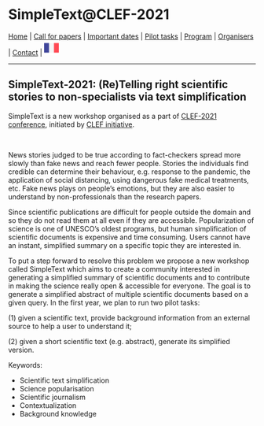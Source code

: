 
# SimpleText@CLEF-2021

[Home](https://simpletext-madics.github.io/2021/clef/en) | [Call for papers](https://simpletext-madics.github.io/2021/clef/en/CFP) | [Important dates](https://simpletext-madics.github.io/2021/clef/en/dates) | [Pilot tasks](https://simpletext-madics.github.io/2021/clef/en/tasks) | [Program](https://simpletext-madics.github.io/2021/clef/en/program) | [Organisers](https://simpletext-madics.github.io/2021/clef/en/organisers) | [Contact](https://simpletext-madics.github.io/2021/clef/en/contact) | [<img src="../FR.png" width="30">](https://simpletext-madics.github.io/2021/clef/fr)

---

## SimpleText-2021: (Re)Telling right scientific stories to non-specialists via text simplification
SimpleText is a new workshop organised as a part of [CLEF-2021 conference](http://clef2021.clef-initiative.eu/), initiated by [CLEF initiative](http://www.clef-initiative.eu/).

<br>

News stories judged to be true according to fact-checkers spread more slowly than fake news and reach fewer people. Stories the individuals find credible can determine their behaviour, e.g. response to the pandemic, the application of social distancing, using dangerous fake medical treatments, etc. Fake news plays on people’s emotions, but they are also easier to understand by non-professionals than the research papers. 

Since scientific publications are difficult for people outside the domain and so they do not read them at all even if they are accessible. Popularization of science is one of UNESCO’s oldest programs, but human simplification of scientific documents is expensive and time consuming. Users cannot have an instant, simplified summary on a specific topic they are interested in. 

To put a step forward to resolve this problem we propose a new workshop called SimpleText which aims to create a community interested in generating a simplified summary of scientific documents and to contribute in making the science really open & accessible for everyone. The goal is to generate a simplified abstract of multiple scientific documents based on a given query. In the first year, we plan to run two pilot tasks: 

(1) given a scientific text, provide background information from an external source to help a user to understand it;

(2) given a short scientific text (e.g. abstract), generate its simplified version.

Keywords: 
* Scientific text simplification
* Science popularisation 
* Scientific journalism
* Contextualization
* Background knowledge

